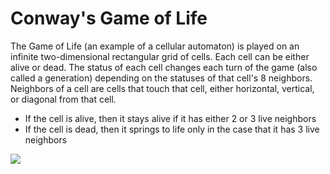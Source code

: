 # Conway's Game of Life

The Game of Life (an example of a cellular automaton) is played on an infinite two-dimensional rectangular grid of cells. Each cell can be either alive or dead. The status of each cell changes each turn of the game (also called a generation) depending on the statuses of that cell's 8 neighbors. Neighbors of a cell are cells that touch that cell, either horizontal, vertical, or diagonal from that cell.

* If the cell is alive, then it stays alive if it has either 2 or 3 live neighbors
* If the cell is dead, then it springs to life only in the case that it has 3 live neighbors

![](https://media.giphy.com/media/JssffxVeXH27Dt57lf/giphy.gif)
